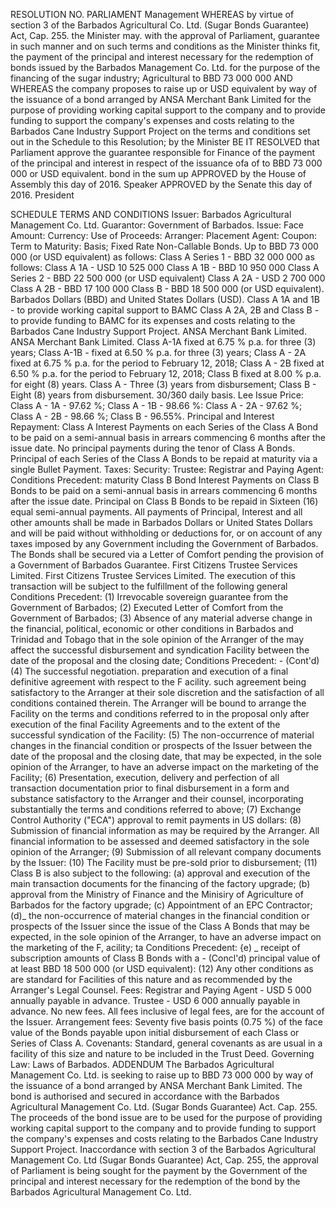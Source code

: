 RESOLUTION NO.
PARLIAMENT
Management
WHEREAS by virtue of section 3 of the Barbados Agricultural Co. Ltd. (Sugar Bonds Guarantee) Act, Cap. 255. the Minister may. with the approval of Parliament, guarantee in such manner and on such terms and conditions as the Minister thinks fit, the payment of the principal and interest necessary for the redemption of bonds issued by the Barbados Management Co. Ltd. for the purpose of the financing of the sugar industry;
Agricultural
to BBD 73 000 000
AND WHEREAS the company proposes to raise up or USD equivalent by way of the issuance of a bond arranged by ANSA Merchant Bank Limited for the purpose of providing working capital support to the company and to provide funding to support the company's expenses and costs relating to the Barbados Cane Industry Support Project on the terms and conditions set out in the Schedule to this Resolution;
by the Minister
BE IT RESOLVED that Parliament approve the guarantee responsible for Finance of the payment of the principal and interest in respect of the issuance ofa of to BBD 73 000 000 or USD equivalent.
bond in the sum
up
APPROVED by the House of Assembly this
day of
2016.
Speaker
APPROVED by the Senate this
day of
2016.
President
>
SCHEDULE
TERMS AND CONDITIONS
Issuer: Barbados Agricultural Management Co. Ltd.
Guarantor:
Government of Barbados.
Issue: Face Amount: Currency: Use of Proceeds: Arranger: Placement Agent: Coupon: Term to Maturity: Basis; Fixed Rate Non-Callable Bonds. Up to BBD 73 000 000 (or USD equivalent) as follows: Class A Series 1 - BBD 32 000 000 as follows: Class A 1A - USD 10 525 000 Class A 1B - BBD 10 950 000 Class A Series 2 - BBD 22 500 000 (or USD equivalent) Class A 2A - USD 2 700 000 Class A 2B - BBD 17 100 000 Class B - BBD 18 500 000 (or USD equivalent). Barbados Dollars (BBD) and United States Dollars (USD). Class A 1A and 1B - to provide working capital support to BAMC Class A 2A, 2B and Class B - to provide funding to BAMC for its expenses and costs relating to the Barbados Cane Industry Support Project. ANSA Merchant Bank Limited. ANSA Merchant Bank Limited. Class A-1A fixed at 6.75 % p.a. for three (3) years; Class A-1B - fixed at 6.50 % p.a. for three (3) years; Class A - 2A fixed at 6.75 % p.a. for the period to February 12, 2018; Class A - 2B fixed at 6.50 % p.a. for the period to February 12, 2018; Class B fixed at 8.00 % p.a. for eight (8) years. Class A - Three (3) years from disbursement; Class B - Eight (8) years from disbursement. 30/360 daily basis.
Lee
Issue Price: Class A - 1A - 97.62 %; Class A - 1B - 98.66 %: Class A - 2A - 97.62 %; Class A - 2B - 98.66 %; Class B - 96.55%.
Principal and Interest Repayment:
Class A
Interest Payments on each Series of the Class A Bond to be paid on a semi-annual basis in arrears commencing 6 months after the issue date.
No principal payments during the tenor of Class A Bonds. Principal of each Series of the Class A Bonds to be repaid at maturity via a single Bullet Payment.
Taxes: Security: Trustee: Registrar and Paying Agent: Conditions Precedent: maturity Class B Bond Interest Payments on Class B Bonds to be paid on a semi-annual basis in arrears commencing 6 months after the issue date. Principal on Class B Bonds to be repaid in Sixteen (16) equal semi-annual payments. All payments of Principal, Interest and all other amounts shall be made in Barbados Dollars or United States Dollars and will be paid without withholding or deductions for, or on account of any taxes imposed by any Government including the Government of Barbados. The Bonds shall be secured via a Letter of Comfort pending the provision of a Government of Barbados Guarantee. First Citizens Trustee Services Limited. First Citizens Trustee Services Limited. The execution of this transaction will be subject to the fulfillment of the following general Conditions Precedent: (1) Irrevocable sovereign guarantee from the Government of Barbados; (2) Executed Letter of Comfort from the Government of Barbados; (3) Absence of any material adverse change in the financial, political, economic or other conditions in Barbados and Trinidad and Tobago that in the sole opinion of the Arranger of the
may affect the successful disbursement and syndication Facility between the date of the proposal and the closing date;
Conditions Precedent: - (Cont'd)
(4) The successful negotiation. preparation and execution of a final definitive agreement with respect to the F acility. such agreement being satisfactory to the Arranger at their sole discretion and the satisfaction of all conditions contained therein. The Arranger will be bound to arrange the Facility on the terms and conditions referred to in the proposal only after execution of the final Facility Agreements and to the extent of the successful syndication of the Facility:
(5) The non-occurrence of material changes in the financial condition or prospects of the Issuer between the date of the proposal and the closing date, that may be expected, in the sole opinion of the Arranger, to have an adverse impact on the marketing of the Facility;
(6) Presentation, execution, delivery and perfection of all transaction documentation prior to final disbursement in a form and substance satisfactory to the Arranger and their counsel, incorporating substantially the terms and conditions referred to above;
(7) Exchange Control Authority ("ECA") approval to remit payments in US dollars:
(8) Submission of financial information as may be required by the Arranger. All financial information to be assessed and deemed satisfactory in the sole opinion of the Arranger;
(9) Submission of all relevant company documents by the Issuer:
(10) The Facility must be pre-sold prior to disbursement;
(11) Class B is also subject to the following:
(a) approval and execution of the main transaction documents for the financing of the factory upgrade;
(b) approval from the Ministry of Finance and the Minisiry of Agriculture of Barbados for the factory upgrade;
(c) Appointment of an EPC Contractor;
(d)_ the non-occurrence of material changes in the financial condition or prospects of the Issuer since the issue of the Class A Bonds that may be expected, in the sole opinion of the Arranger, to have an adverse impact on the marketing of the F, acility;
ta Conditions Precedent: {e) _ receipt of subscription amounts of Class B Bonds with a - (Concl'd) principal value of at least BBD 18 500 000 (or USD equivalent): (12) Any other conditions as are standard for Facilities of this nature and as recommended by the Arranger's Legal Counsel. Fees: Registrar and Paying Agent - USD 5 000 annually payable in advance. Trustee - USD 6 000 annually payable in advance. No new fees. All fees inclusive of legal fees, are for the account of the Issuer. Arrangement fees: Seventy five basis points (0.75 %) of the face value of the Bonds payable upon initial disbursement of each Class or Series of Class A. Covenants: Standard, general covenants as are usual in a facility of this size and nature to be included in the Trust Deed. Governing Law: Laws of Barbados.
ADDENDUM
The Barbados Agricultural Management Co. Ltd. is seeking to raise up to BBD 73 000 000 by way of the issuance of a bond arranged by ANSA Merchant Bank Limited. The bond is authorised and secured in accordance with the Barbados Agricultural Management Co. Ltd. (Sugar Bonds Guarantee) Act. Cap. 255.
The proceeds of the bond issue are to be used for the purpose of providing working capital support to the company and to provide funding to support the company's expenses and costs relating to the Barbados Cane Industry Support Project.
Inaccordance with section 3 of the Barbados Agricultural Management Co. Ltd (Sugar Bonds Guarantee) Act, Cap. 255, the approval of Parliament is being sought for the payment by the Government of the principal and interest necessary for the redemption of the bond by the Barbados Agricultural Management Co. Ltd.
